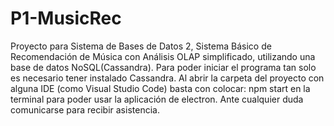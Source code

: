 # P1-MusicRec
Proyecto para Sistema de Bases de Datos 2, Sistema Básico de Recomendación de Música con Análisis OLAP simplificado, utilizando una base de datos NoSQL(Cassandra). 
Para poder iniciar el programa tan solo es necesario tener instalado Cassandra.
Al abrir la carpeta del proyecto con alguna IDE (como Visual Studio Code) basta con colocar: npm start
en la terminal para poder usar la aplicación de electron. Ante cualquier duda comunicarse para recibir asistencia.
